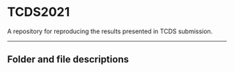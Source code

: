 # TCDS2021
A repository for reproducing the results presented in TCDS submission.


---
## Folder and file descriptions